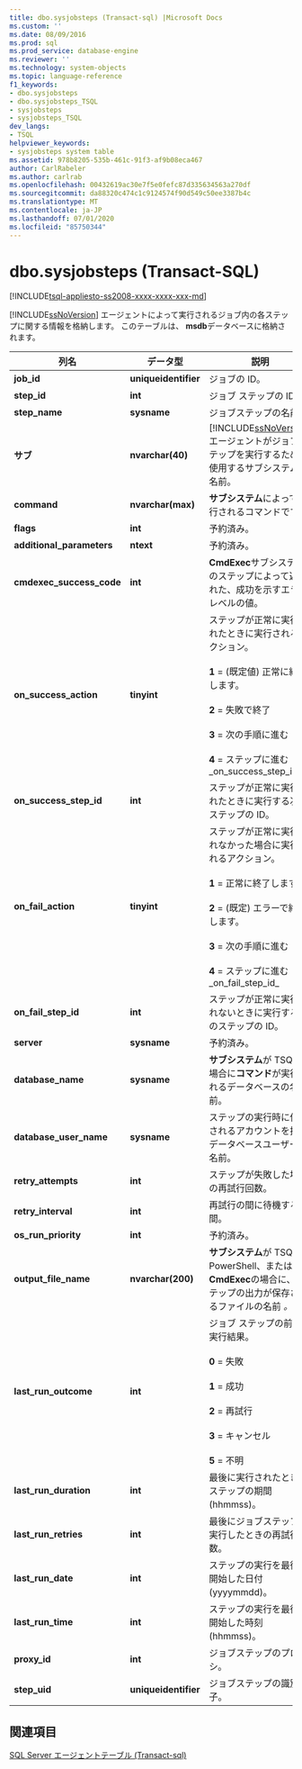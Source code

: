 ```yaml
---
title: dbo.sysjobsteps (Transact-sql) |Microsoft Docs
ms.custom: ''
ms.date: 08/09/2016
ms.prod: sql
ms.prod_service: database-engine
ms.reviewer: ''
ms.technology: system-objects
ms.topic: language-reference
f1_keywords:
- dbo.sysjobsteps
- dbo.sysjobsteps_TSQL
- sysjobsteps
- sysjobsteps_TSQL
dev_langs:
- TSQL
helpviewer_keywords:
- sysjobsteps system table
ms.assetid: 978b8205-535b-461c-91f3-af9b08eca467
author: CarlRabeler
ms.author: carlrab
ms.openlocfilehash: 00432619ac30e7f5e0fefc87d335634563a270df
ms.sourcegitcommit: da88320c474c1c9124574f90d549c50ee3387b4c
ms.translationtype: MT
ms.contentlocale: ja-JP
ms.lasthandoff: 07/01/2020
ms.locfileid: "85750344"
---
```

# <a name="dbosysjobsteps-transact-sql"></a>dbo.sysjobsteps (Transact-SQL)
[!INCLUDE[tsql-appliesto-ss2008-xxxx-xxxx-xxx-md](../../includes/applies-to-version/sqlserver.md)]

  [!INCLUDE[ssNoVersion](../../includes/ssnoversion-md.md)] エージェントによって実行されるジョブ内の各ステップに関する情報を格納します。 このテーブルは、 **msdb**データベースに格納されます。  
  
|列名|データ型|説明|  
|-----------------|---------------|-----------------|  
|**job_id**|**uniqueidentifier**|ジョブの ID。|  
|**step_id**|**int**|ジョブ ステップの ID。|  
|**step_name**|**sysname**|ジョブステップの名前。|  
|**サブ**|**nvarchar(40)**|[!INCLUDE[ssNoVersion](../../includes/ssnoversion-md.md)] エージェントがジョブ ステップを実行するために使用するサブシステムの名前。|  
|**command**|**nvarchar(max)**|**サブシステム**によって実行されるコマンドです。|  
|**flags**|**int**|予約済み。|  
|**additional_parameters**|**ntext**|予約済み。|  
|**cmdexec_success_code**|**int**|**CmdExec**サブシステムのステップによって返された、成功を示すエラーレベルの値。|  
|**on_success_action**|**tinyint**|ステップが正常に実行されたときに実行されるアクション。<br /><br /> **1** = (既定値) 正常に終了します。<br /><br /> **2** = 失敗で終了<br /><br /> **3** = 次の手順に進む<br /><br /> **4** = ステップに進む_on_success_step_id_|
|**on_success_step_id**|**int**|ステップが正常に実行されたときに実行する次のステップの ID。|  
|**on_fail_action**|**tinyint**|ステップが正常に実行されなかった場合に実行されるアクション。<br /><br /> **1** = 正常に終了します。<br /><br /> **2** = (既定) エラーで終了します。<br /><br /> **3** = 次の手順に進む<br /><br /> **4** = ステップに進む_on_fail_step_id_|
|**on_fail_step_id**|**int**|ステップが正常に実行されないときに実行する次のステップの ID。|  
|**server**|**sysname**|予約済み。|  
|**database_name**|**sysname**|**サブシステム**が TSQL の場合に**コマンド**が実行されるデータベースの名前。|  
|**database_user_name**|**sysname**|ステップの実行時に使用されるアカウントを持つデータベースユーザーの名前。|  
|**retry_attempts**|**int**|ステップが失敗した場合の再試行回数。|  
|**retry_interval**|**int**|再試行の間に待機する時間。|  
|**os_run_priority**|**int**|予約済み。|  
|**output_file_name**|**nvarchar(200)**|**サブシステム**が TSQL、PowerShell、または**CmdExec**の場合に、ステップの出力が保存されるファイルの名前 _。_|  
|**last_run_outcome**|**int**|ジョブ ステップの前回の実行結果。<br /><br /> **0** = 失敗<br /><br /> **1** = 成功<br /><br /> **2** = 再試行<br /><br /> **3** = キャンセル<br /><br /> **5** = 不明|  
|**last_run_duration**|**int**|最後に実行されたときのステップの期間 (hhmmss)。|  
|**last_run_retries**|**int**|最後にジョブステップを実行したときの再試行回数。|  
|**last_run_date**|**int**|ステップの実行を最後に開始した日付 (yyyymmdd)。|  
|**last_run_time**|**int**|ステップの実行を最後に開始した時刻 (hhmmss)。|  
|**proxy_id**|**int**|ジョブステップのプロキシ。|  
|**step_uid**|**uniqueidentifier**|ジョブステップの識別子。|  
  
## <a name="see-also"></a>関連項目  
 [SQL Server エージェントテーブル &#40;Transact-sql&#41;](../../relational-databases/system-tables/sql-server-agent-tables-transact-sql.md)  
  
  
